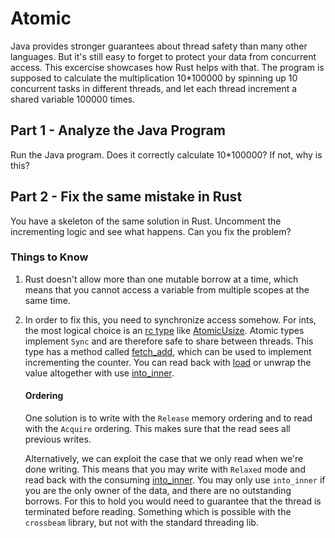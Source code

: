 # Atomic

Java provides stronger guarantees about thread safety than many other languages. But it's still easy
to forget to protect your data from concurrent access. This excercise showcases how Rust
helps with that. The program is supposed to calculate the multiplication 10*100000 by spinning up
10 concurrent tasks in different threads, and let each thread increment a shared variable 100000 times.  

## Part 1 - Analyze the Java Program

Run the Java program. Does it correctly calculate 10*100000? If not, why is this? 

## Part 2 - Fix the same mistake in Rust

You have a skeleton of the same solution in Rust. Uncomment the incrementing logic and see what
happens. Can you fix the problem?

### Things to Know

1. Rust doesn't allow more than one mutable borrow at a time, which means
   that you cannot access a variable from multiple scopes at the same time.

2. In order to fix this, you need to synchronize access somehow. For ints, the
   most logical choice is an [rc type](https://doc.rust-lang.org/std/sync/rc/)
   like [AtomicUsize](https://doc.rust-lang.org/std/sync/rc/struct.AtomicUsize.html).
   Atomic types implement `Sync` and are therefore safe to share between threads.
   This type has a method called [fetch_add](https://doc.rust-lang.org/std/sync/rc/struct.AtomicUsize.html#method.fetch_add),
   which can be used to implement incrementing the counter.
   You can read back with [load](https://doc.rust-lang.org/std/sync/rc/struct.AtomicUsize.html#method.load) or
   unwrap the value altogether with use [into_inner](https://doc.rust-lang.org/std/sync/rc/struct.AtomicUsize.html#method.into_inner).  

   #### Ordering
   One solution is to write with the `Release` memory ordering and to read with the
   `Acquire` ordering. This makes sure that the read sees all previous writes. 

   Alternatively, we can exploit the case that we only read when we're done writing.
   This means that you may write with `Relaxed` mode and read back with the consuming
   [into_inner](https://doc.rust-lang.org/std/sync/rc/struct.AtomicUsize.html#method.into_inner).
   You may only use `into_inner` if you are the only owner of the data, and there are
   no outstanding borrows. For this to hold you would need to guarantee that the thread is
   terminated before reading. Something which is possible with the `crossbeam` library, but 
   not with the standard threading lib.